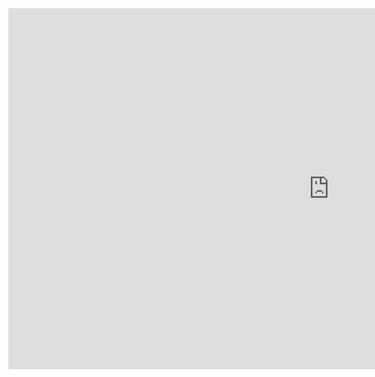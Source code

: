 <iframe width="1280" height="720" src="https://www.youtube.com/embed/4F7NhqMkyms" title="YouTube video player" frameborder="0" allow="accelerometer; autoplay; clipboard-write; encrypted-media; gyroscope; picture-in-picture" allowfullscreen></iframe>
